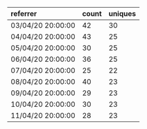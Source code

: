 | referrer          | count | uniques |
| :---------------- | :---- | :------ |
| 03/04/20 20:00:00 | 42    | 30      |
| 04/04/20 20:00:00 | 43    | 25      |
| 05/04/20 20:00:00 | 30    | 25      |
| 06/04/20 20:00:00 | 36    | 25      |
| 07/04/20 20:00:00 | 25    | 22      |
| 08/04/20 20:00:00 | 40    | 23      |
| 09/04/20 20:00:00 | 29    | 23      |
| 10/04/20 20:00:00 | 30    | 23      |
| 11/04/20 20:00:00 | 28    | 23      |